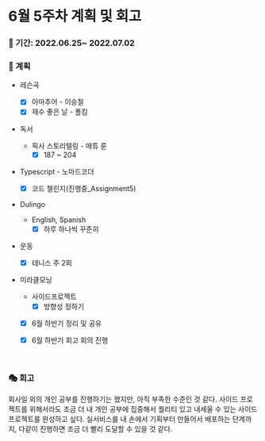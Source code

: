 # 6월 5주차 계획 및 회고

### 📆 기간: 2022.06.25~ 2022.07.02

### 📑 계획

- 레슨곡

  - [x] 아마추어 - 이승철
  - [x] 재수 좋은 날 - 폴킴
- 독서
  - 픽사 스토리텔링 - 매튜 룬
    - [x] 187 ~ 204
- Typescript - 노마드코더
  - [x] 코드 챌린지(진행중_Assignment5)
- Dulingo
  - English, Spanish
    - [x] 하루 하나씩 꾸준히
- 운동
  - [x] 테니스 주 2회
- 미라클모닝
  - 사이드프로젝트
    - [x] 방향성 정하기
    
  - [x] 6월 하반기 정리 및 공유
  - [x] 6월 하반기 회고 회의 진행


<br/>

### 🎭 회고

 회사일 외의 개인 공부를 진행하기는 했지만, 아직 부족한 수준인 것 같다. 사이드 프로젝트를 위해서라도 조금 더 내 개인 공부에 집중해서 퀄리티 있고 내세울 수 있는 사이드 프로젝트를 완성하고 싶다. 실서비스를 내 손에서 기획부터 만들어서 배포하는 단계까지, 다같이 진행하면 조금 더 빨리 도달할 수 있을 것 같다.
